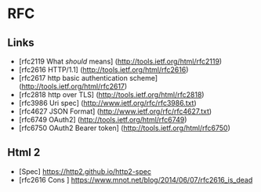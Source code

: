 # RFC

## Links

* [rfc2119 What *should* means]              (http://tools.ietf.org/html/rfc2119)
* [rfc2616 HTTP/1.1]                         (http://tools.ietf.org/html/rfc2616)
* [rfc2617 http basic authentication scheme] (http://tools.ietf.org/html/rfc2617)
* [rfc2818 http over TLS]                    (http://tools.ietf.org/html/rfc2818)
* [rfc3986 Uri spec]                         (http://www.ietf.org/rfc/rfc3986.txt)
* [rfc4627 JSON Format]                      (http://www.ietf.org/rfc/rfc4627.txt)
* [rfc6749 OAuth2]                           (http://tools.ietf.org/html/rfc6749)
* [rfc6750 OAuth2 Bearer token]              (http://tools.ietf.org/html/rfc6750)


## Html 2

* [Spec] https://http2.github.io/http2-spec
* [rfc2616 Cons ] https://www.mnot.net/blog/2014/06/07/rfc2616_is_dead



